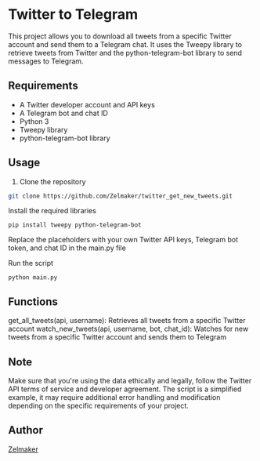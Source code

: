 # Twitter to Telegram

This project allows you to download all tweets from a specific Twitter account and send them to a Telegram chat. It uses the Tweepy library to retrieve tweets from Twitter and the python-telegram-bot library to send messages to Telegram.

## Requirements

- A Twitter developer account and API keys
- A Telegram bot and chat ID
- Python 3
- Tweepy library
- python-telegram-bot library

## Usage

1. Clone the repository
```bash
git clone https://github.com/Zelmaker/twitter_get_new_tweets.git
```

Install the required libraries
```
pip install tweepy python-telegram-bot
```

Replace the placeholders with your own Twitter API keys, Telegram bot token, and chat ID in the main.py file

Run the script

```
python main.py
```

## Functions

get_all_tweets(api, username): Retrieves all tweets from a specific Twitter account
watch_new_tweets(api, username, bot, chat_id): Watches for new tweets from a specific Twitter account and sends them to Telegram

## Note
Make sure that you're using the data ethically and legally, follow the Twitter API terms of service and developer agreement.
The script is a simplified example, it may require additional error handling and modification depending on the specific requirements of your project.

## Author
[Zelmaker](https://github.com/Zelmaker)
